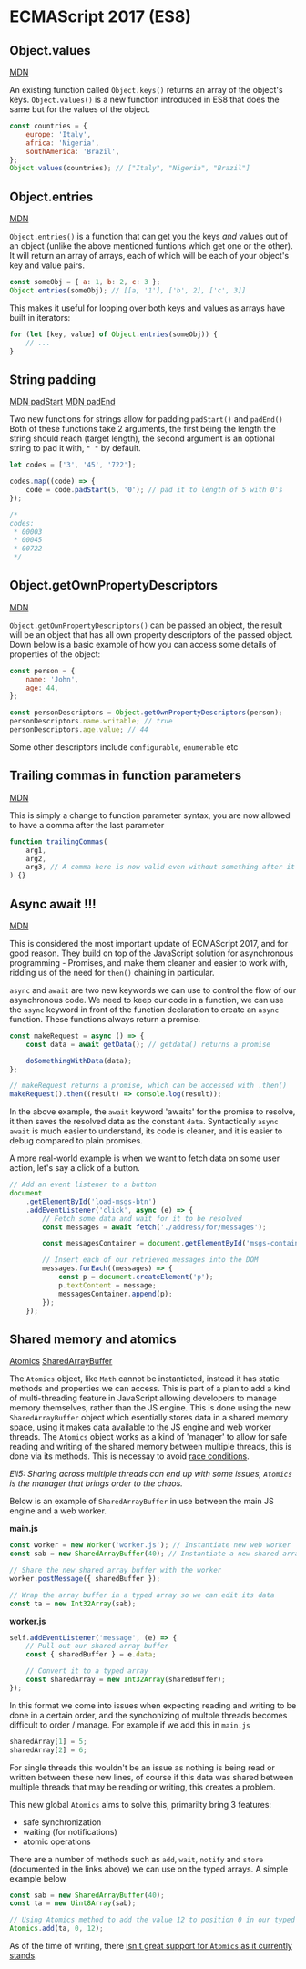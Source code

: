 # ECMAScript 2017 (ES8)

## Object.values

[MDN](https://developer.mozilla.org/en-US/docs/Web/JavaScript/Reference/Global_Objects/Object/values)

An existing function called `Object.keys()` returns an array of the object's keys. `Object.values()` is a new function introduced in ES8 that does the same but for the values of the object.

```javascript
const countries = {
    europe: 'Italy',
    africa: 'Nigeria',
    southAmerica: 'Brazil',
};
Object.values(countries); // ["Italy", "Nigeria", "Brazil"]
```

## Object.entries

[MDN](https://developer.mozilla.org/en-US/docs/Web/JavaScript/Reference/Global_Objects/Object/entries)

`Object.entries()` is a function that can get you the keys _and_ values out of an object (unlike the above mentioned funtions which get one or the other). It will return an array of arrays, each of which will be each of your object's key and value pairs.

```javascript
const someObj = { a: 1, b: 2, c: 3 };
Object.entries(someObj); // [[a, '1'], ['b', 2], ['c', 3]]
```

This makes it useful for looping over both keys and values as arrays have built in iterators:

```javascript
for (let [key, value] of Object.entries(someObj)) {
    // ...
}
```

## String padding

[MDN padStart](https://developer.mozilla.org/en-US/docs/Web/JavaScript/Reference/Global_Objects/String/padStart)
[MDN padEnd](https://developer.mozilla.org/en-US/docs/Web/JavaScript/Reference/Global_Objects/String/padEnd)

Two new functions for strings allow for padding
`padStart()`
and
`padEnd()`
Both of these functions take 2 arguments, the first being the length the string should reach (target length), the second argument is an optional string to pad it with, `" "` by default.

```javascript
let codes = ['3', '45', '722'];

codes.map((code) => {
    code = code.padStart(5, '0'); // pad it to length of 5 with 0's
});

/*
codes:
 * 00003
 * 00045
 * 00722
 */
```

## Object.getOwnPropertyDescriptors

[MDN](https://developer.mozilla.org/en-US/docs/Web/JavaScript/Reference/Global_Objects/Object/getOwnPropertyDescriptors)

`Object.getOwnPropertyDescriptors()` can be passed an object, the result will be an object that has all own property descriptors of the passed object. Down below is a basic example of how you can access some details of properties of the object:

```javascript
const person = {
    name: 'John',
    age: 44,
};

const personDescriptors = Object.getOwnPropertyDescriptors(person);
personDescriptors.name.writable; // true
personDescriptors.age.value; // 44
```

Some other descriptors include `configurable`, `enumerable` etc

## Trailing commas in function parameters

[MDN](https://developer.mozilla.org/en-US/docs/Web/JavaScript/Reference/Trailing_commas)

This is simply a change to function parameter syntax, you are now allowed to have a comma after the last parameter

```javascript
function trailingCommas(
    arg1,
    arg2,
    arg3, // A comma here is now valid even without something after it
) {}
```

## Async await !!!

[MDN](https://developer.mozilla.org/en-US/docs/Web/JavaScript/Reference/Statements/async_function)

This is considered the most important update of ECMAScript 2017, and for good reason. They build on top of the JavaScript solution for asynchronous programming - Promises, and make them cleaner and easier to work with, ridding us of the need for `then()` chaining in particular.

`async` and `await` are two new keywords we can use to control the flow of our asynchronous code.
We need to keep our code in a function, we can use the `async` keyword in front of the function declaration to create an `async` function. These functions always return a promise.

```javascript
const makeRequest = async () => {
    const data = await getData(); // getdata() returns a promise

    doSomethingWithData(data);
};

// makeRequest returns a promise, which can be accessed with .then()
makeRequest().then((result) => console.log(result));
```

In the above example, the `await` keyword 'awaits' for the promise to resolve, it then saves the resolved data as the constant `data`.
Syntactically `async await` is much easier to understand, its code is cleaner, and it is easier to debug compared to plain promises.

A more real-world example is when we want to fetch data on some user action, let's say a click of a button.

```javascript
// Add an event listener to a button
document
    .getElementById('load-msgs-btn')
    .addEventListener('click', async (e) => {
        // Fetch some data and wait for it to be resolved
        const messages = await fetch('./address/for/messages');

        const messagesContainer = document.getElementById('msgs-container');

        // Insert each of our retrieved messages into the DOM
        messages.forEach((messages) => {
            const p = document.createElement('p');
            p.textContent = message;
            messagesContainer.append(p);
        });
    });
```

## Shared memory and atomics

[Atomics](https://developer.mozilla.org/en-US/docs/Web/JavaScript/Reference/Global_Objects/Atomics)
[SharedArrayBuffer](https://developer.mozilla.org/en-US/docs/Web/JavaScript/Reference/Global_Objects/SharedArrayBuffer)

The `Atomics` object, like `Math` cannot be instantiated, instead it has static methods and properties we can access. This is part of a plan to add a kind of multi-threading feature in JavaScript allowing developers to manage memory themselves, rather than the JS engine. This is done using the new `SharedArrayBuffer` object which esentially stores data in a shared memory space, using it makes data available to the JS engine and web worker threads.
The `Atomics` object works as a kind of 'manager' to allow for safe reading and writing of the shared memory between multiple threads, this is done via its methods. This is necessay to avoid [race conditions](https://en.wikipedia.org/wiki/Race_condition).

_Eli5: Sharing across multiple threads can end up with some issues, `Atomics` is the manager that brings order to the chaos._

Below is an example of `SharedArrayBuffer` in use between the main JS engine and a web worker.

**main.js**

```javascript
const worker = new Worker('worker.js'); // Instantiate new web worker
const sab = new SharedArrayBuffer(40); // Instantiate a new shared array buffer

// Share the new shared array buffer with the worker
worker.postMessage({ sharedBuffer });

// Wrap the array buffer in a typed array so we can edit its data
const ta = new Int32Array(sab);
```

**worker.js**

```javascript
self.addEventListener('message', (e) => {
    // Pull out our shared array buffer
    const { sharedBuffer } = e.data;

    // Convert it to a typed array
    const sharedArray = new Int32Array(sharedBuffer);
});
```

In this format we come into issues when expecting reading and writing to be done in a certain order, and the synchonizing of multple threads becomes difficult to order / manage.
For example if we add this in `main.js`

```javascript
sharedArray[1] = 5;
sharedArray[2] = 6;
```

For single threads this wouldn't be an issue as nothing is being read or written between these new lines, of course if this data was shared between multiple threads that may be reading or writing, this creates a problem.

This new global `Atomics` aims to solve this, primarilty bring 3 features:

-   safe synchronization
-   waiting (for notifications)
-   atomic operations

There are a number of methods such as `add`, `wait`, `notify` and `store` (documented in the links above) we can use on the typed arrays. A simple example below

```javascript
const sab = new SharedArrayBuffer(40);
const ta = new Uint8Array(sab);

// Using Atomics method to add the value 12 to position 0 in our typed array
Atomics.add(ta, 0, 12);
```

As of the time of writing, there [isn't great support for `Atomics` as it currently stands](https://caniuse.com/#search=atomics).
